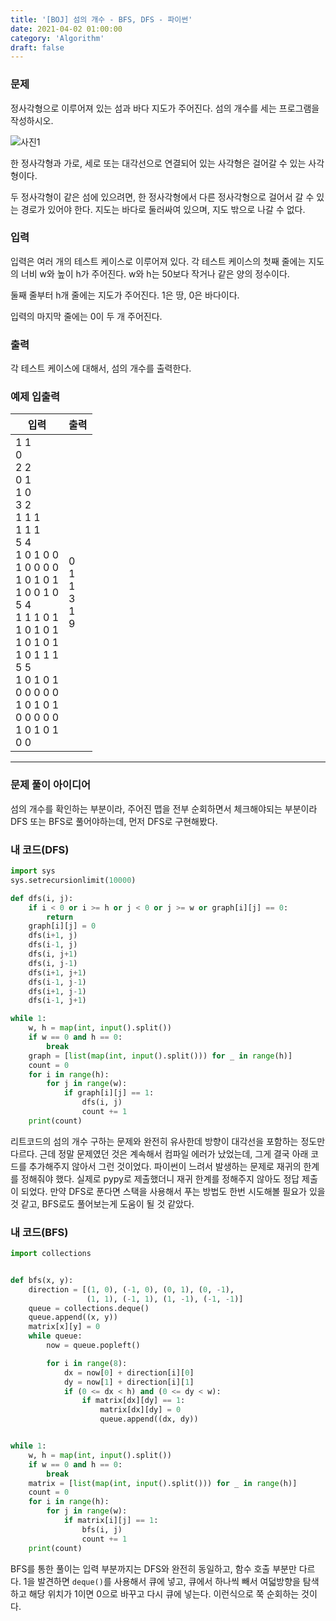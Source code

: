 ```yaml
---
title: '[BOJ] 섬의 개수 - BFS, DFS - 파이썬'
date: 2021-04-02 01:00:00
category: 'Algorithm'
draft: false
---
```


### 문제

정사각형으로 이루어져 있는 섬과 바다 지도가 주어진다. 섬의 개수를 세는 프로그램을 작성하시오.

![사진1](https://www.acmicpc.net/upload/images/island.png)

한 정사각형과 가로, 세로 또는 대각선으로 연결되어 있는 사각형은 걸어갈 수 있는 사각형이다.

두 정사각형이 같은 섬에 있으려면, 한 정사각형에서 다른 정사각형으로 걸어서 갈 수 있는 경로가 있어야 한다. 지도는 바다로 둘러싸여 있으며, 지도 밖으로 나갈 수 없다.

### 입력

입력은 여러 개의 테스트 케이스로 이루어져 있다. 각 테스트 케이스의 첫째 줄에는 지도의 너비 w와 높이 h가 주어진다. w와 h는 50보다 작거나 같은 양의 정수이다.

둘째 줄부터 h개 줄에는 지도가 주어진다. 1은 땅, 0은 바다이다.

입력의 마지막 줄에는 0이 두 개 주어진다.

### 출력

각 테스트 케이스에 대해서, 섬의 개수를 출력한다.

### 예제 입출력

| 입력                                                                                                                                                                                                                                                                                 | 출력                            |
| ------------------------------------------------------------------------------------------------------------------------------------------------------------------------------------------------------------------------------------------------------------------------------------ | ------------------------------- |
| 1 1 </br>0</br>2 2</br>0 1</br>1 0</br>3 2</br>1 1 1</br>1 1 1</br>5 4</br>1 0 1 0 0</br>1 0 0 0 0</br>1 0 1 0 1</br>1 0 0 1 0</br>5 4</br>1 1 1 0 1</br>1 0 1 0 1</br>1 0 1 0 1</br>1 0 1 1 1</br>5 5</br>1 0 1 0 1</br>0 0 0 0 0</br>1 0 1 0 1</br>0 0 0 0 0</br>1 0 1 0 1</br>0 0 | 0</br>1</br>1</br>3</br>1</br>9 |

---

### 문제 풀이 아이디어

섬의 개수를 확인하는 부분이라, 주어진 맵을 전부 순회하면서 체크해야되는 부분이라 DFS 또는 BFS로 풀어야하는데, 먼저 DFS로 구현해봤다.

### 내 코드(DFS)

```python
import sys
sys.setrecursionlimit(10000)

def dfs(i, j):
    if i < 0 or i >= h or j < 0 or j >= w or graph[i][j] == 0:
        return
    graph[i][j] = 0
    dfs(i+1, j)
    dfs(i-1, j)
    dfs(i, j+1)
    dfs(i, j-1)
    dfs(i+1, j+1)
    dfs(i-1, j-1)
    dfs(i+1, j-1)
    dfs(i-1, j+1)

while 1:
    w, h = map(int, input().split())
    if w == 0 and h == 0:
        break
    graph = [list(map(int, input().split())) for _ in range(h)]
    count = 0
    for i in range(h):
        for j in range(w):
            if graph[i][j] == 1:
                dfs(i, j)
                count += 1
    print(count)
```

리트코드의 섬의 개수 구하는 문제와 완전히 유사한데 방향이 대각선을 포함하는 정도만 다르다. 근데 정말 문제였던 것은 계속해서 컴파일 에러가 났었는데, 그게 결국 아래 코드를 추가해주지 않아서 그런 것이었다. 파이썬이 느려서 발생하는 문제로 재귀의 한계를 정해줘야 했다. 실제로 pypy로 제출했더니 재귀 한계를 정해주지 않아도 정답 제출이 되었다. 만약 DFS로 푼다면 스택을 사용해서 푸는 방법도 한번 시도해볼 필요가 있을 것 같고, BFS로도 풀어보는게 도움이 될 것 같았다.

### 내 코드(BFS)

```python
import collections


def bfs(x, y):
    direction = [(1, 0), (-1, 0), (0, 1), (0, -1),
                 (1, 1), (-1, 1), (1, -1), (-1, -1)]
    queue = collections.deque()
    queue.append((x, y))
    matrix[x][y] = 0
    while queue:
        now = queue.popleft()

        for i in range(8):
            dx = now[0] + direction[i][0]
            dy = now[1] + direction[i][1]
            if (0 <= dx < h) and (0 <= dy < w):
                if matrix[dx][dy] == 1:
                    matrix[dx][dy] = 0
                    queue.append((dx, dy))


while 1:
    w, h = map(int, input().split())
    if w == 0 and h == 0:
        break
    matrix = [list(map(int, input().split())) for _ in range(h)]
    count = 0
    for i in range(h):
        for j in range(w):
            if matrix[i][j] == 1:
                bfs(i, j)
                count += 1
    print(count)
```

BFS를 통한 풀이는 입력 부분까지는 DFS와 완전히 동일하고, 함수 호출 부분만 다르다. 1을 발견하면 `deque()`를 사용해서 큐에 넣고, 큐에서 하나씩 빼서 여덟방향을 탐색하고 해당 위치가 1이면 0으로 바꾸고 다시 큐에 넣는다. 이런식으로 쭉 순회하는 것이다.

